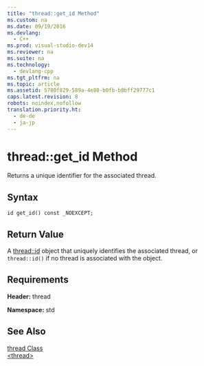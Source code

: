 ```yaml
---
title: "thread::get_id Method"
ms.custom: na
ms.date: 09/19/2016
ms.devlang: 
  - C++
ms.prod: visual-studio-dev14
ms.reviewer: na
ms.suite: na
ms.technology: 
  - devlang-cpp
ms.tgt_pltfrm: na
ms.topic: article
ms.assetid: 5780f829-589a-4e80-b0fb-b8bff29777c1
caps.latest.revision: 8
robots: noindex,nofollow
translation.priority.ht: 
  - de-de
  - ja-jp
---
```

# thread::get_id Method
Returns a unique identifier for the associated thread.  
  
## Syntax  
  
```  
id get_id() const _NOEXCEPT;  
```  
  
## Return Value  
 A [thread::id](../vs140/thread--id-Class.md) object that uniquely identifies the associated thread, or `thread::id()` if no thread is associated with the object.  
  
## Requirements  
 **Header:** thread  
  
 **Namespace:** std  
  
## See Also  
 [thread Class](../vs140/thread-Class.md)   
 [<thread\>](../vs140/-thread-.md)